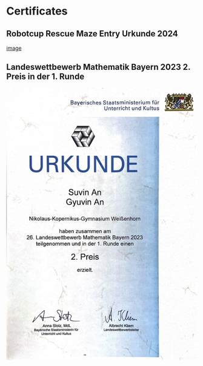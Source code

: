 # Certificates

## Robotcup Rescue Maze Entry Urkunde 2024

[image](assets/certificates/Rescue_Maze_Entry_Urkunde_2024.jpeg)

## Landeswettbewerb Mathematik Bayern 2023 2. Preis in der 1. Runde

![image](assets/certificates/math_bayern_2023.jpg)
